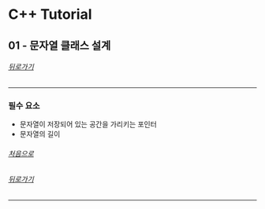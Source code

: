 # C++ Tutorial
## 01 - 문자열 클래스 설계
###### [뒤로가기](/tutorial/#index)
---
### 필수 요소
* 문자열이 저장되어 있는 공간을 가리키는 포인터
* 문자열의 길이


###### [처음으로](#c-tutorial)
###### [뒤로가기](/tutorial/#index)
---